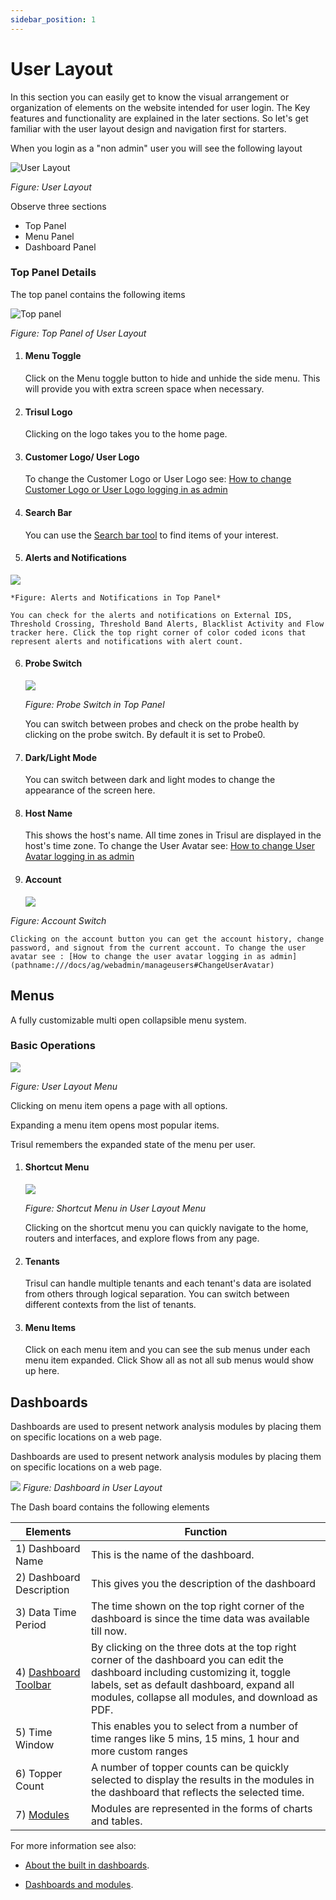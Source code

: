 ```yaml
---
sidebar_position: 1
---
```


# User Layout

In this section you can easily get to know the visual arrangement or organization of elements on the website intended for user login. The Key features and functionality are explained in the later sections. So let's get familiar with the user layout design and navigation first for starters.

When you login as a "non admin" user you will see the following layout 

![User Layout](images/userlayoutnew.png)  

*Figure: User Layout*

Observe three sections 

- Top Panel
- Menu Panel
- Dashboard Panel 

### Top Panel Details

The top panel contains the following items

![Top panel](images/toppanelnew.png)  

*Figure: Top Panel of User Layout*

1) #### Menu Toggle
   
   Click on the Menu toggle button to hide and unhide the side menu. This will provide you with extra screen space when necessary.

2) #### Trisul Logo
   
   Clicking on the logo takes you to the home page.

3) #### Customer Logo/ User Logo

   To change the Customer Logo or User Logo see: [How to change Customer Logo or User Logo logging in as admin](pathname:///docs/ag/webadmin/manageusers#ChangeUserLogo)

4) #### Search Bar
   
   You can use the [Search bar tool](/docs/ug/ui/elements#using-search-tool) to find items of your interest.

5) #### Alerts and Notifications

![](images/alertsnnotifications.png)

    *Figure: Alerts and Notifications in Top Panel*
    
    You can check for the alerts and notifications on External IDS, Threshold Crossing, Threshold Band Alerts, Blacklist Activity and Flow tracker here. Click the top right corner of color coded icons that represent alerts and notifications with alert count.


6) #### Probe Switch
   
   ![](images/probeswitch.png)
   
   *Figure: Probe Switch in Top Panel*
   
   You can switch between probes and check on the probe health by clicking on the probe switch. By default it is set to Probe0.

8) #### Dark/Light Mode
   
      You can switch between dark and light modes to change the appearance of the screen here.

9) #### Host Name
   
   This shows the host's name. All time zones in Trisul are displayed in the host's time zone. To change the User Avatar see: [How to change User Avatar logging in as admin](pathname:///docs/ag/webadmin/manageusers#ChangeUserLogo)

10) #### Account
   
    ![](images/account.png)
   
   *Figure: Account Switch*
   
    Clicking on the account button you can get the account history, change password, and signout from the current account. To change the user avatar see : [How to change the user avatar logging in as admin](pathname:///docs/ag/webadmin/manageusers#ChangeUserAvatar)

## Menus

   A fully customizable multi open collapsible menu system.

### Basic Operations

![](images/menus.png)

*Figure: User Layout Menu*

Clicking on menu item opens a page with all options.

Expanding a menu item opens most popular items.

Trisul remembers the expanded state of the menu per user.

1) #### Shortcut Menu
   
   ![](images/shortcutbutton.png)
   
   *Figure: Shortcut Menu in User Layout Menu*
   
   Clicking on the shortcut menu you can quickly navigate to the home, routers and interfaces, and explore flows from any page.

2) #### Tenants
   
   Trisul can handle multiple tenants and each tenant's data are isolated from others through logical separation. You can switch between different contexts from the list of tenants.

3) #### Menu Items
   
   Click on each menu item and you can see the sub menus under each menu item expanded. Click Show all as not all sub menus would show up here.

## Dashboards

Dashboards are used to present network analysis modules by placing them
on specific locations on a web page. 

Dashboards are used to present network analysis modules by placing them
on specific locations on a web page.

![](images/userlayout1.png)
*Figure: Dashboard in User Layout*

The Dash board contains the following elements

| Elements                                                             | Function                                 |
| -------------------------------------------------------------------- | ---------------------------------------- |
| 1) Dashboard Name                                                    | This is the name of the dashboard.       |
| 2)  Dashboard Description                                            | This gives you the description of the dashboard                                                                                                             |
| 3) Data Time Period                                                  | The time shown on the top right corner of the dashboard is since the time data was available till now.                                                      |
| 4) [Dashboard Toolbar](/docs/ug/ui/dashmod_intro#dashboard-toolbars) | By clicking on the three dots at the top right corner of the dashboard you can edit the dashboard including customizing it, toggle labels, set as default dashboard, expand all modules, collapse all modules, and download as PDF.                                         |
| 5) Time Window | This enables you to select from a number of time ranges like 5 mins, 15 mins, 1 hour and more custom ranges |
| 6) Topper Count | A number of topper counts can be quickly selected to display the results in the modules in the dashboard that reflects the selected time.
| 7) [Modules](/docs/ug/ui/modules)                                                           | Modules are represented in the forms of charts and tables.                                                                                                |

For more information see also:  

- [About the built in dashboards](dashboards).   

- [Dashboards and modules](dashmod_intro).

